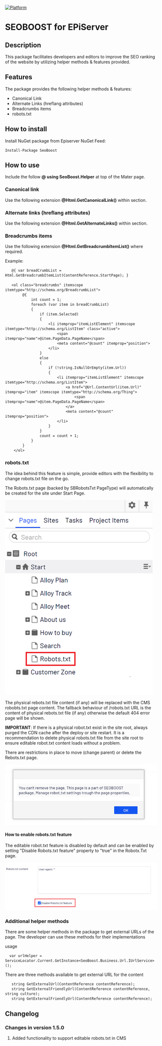 [![Platform](https://img.shields.io/badge/Episerver-%2011.0.+-orange.svg?style=flat)](http://world.episerver.com/cms/)

# SEOBOOST for EPiServer

## Description
This package facilitates developers and editors to improve the SEO ranking of the website by utilizing helper methods & features provided.

## Features
The package provides the following helper methods & features:
* Canonical Link 
* Alternate Links (hreflang attributes)
* Breadcrumbs items
* robots.txt

## How to install
Install NuGet package from Episerver NuGet Feed:

    Install-Package SeoBoost

## How to use

Include the follow **@ using SeoBoost.Helper** at top of the Mater page.
     
### Canonical link
Use the following extension **@Html.GetCanonicalLink()** within **<head></head>** section.
     
### Alternate links (hreflang attributes)
Use the following extension **@Html.GetAlternateLinks()** within **<head></head>** section.

### Breadcrumbs items
Use the following extension **@Html.GetBreadcrumbItemList()** where required.

Example:
                    
       @{ var breadCrumbList = Html.GetBreadcrumbItemList(ContentReference.StartPage); }

       <ol class="breadcrumbs" itemscope itemtype="http://schema.org/BreadcrumbList">
            @{
                int count = 1;
                foreach (var item in breadCrumbList)
                {
                    if (item.Selected)
                    {
                        <li itemprop="itemListElement" itemscope itemtype="http://schema.org/ListItem" class="active">
                            <span itemprop="name">@item.PageData.PageName</span>
                            <meta content="@count" itemprop="position">
                        </li>
                    }
                    else
                    {
                        if (!string.IsNullOrEmpty(item.Url))
                        {
                            <li itemprop="itemListElement" itemscope itemtype="http://schema.org/ListItem">
                                <a href="@Url.ContentUrl(item.Url)" itemprop="item" itemscope itemtype="http://schema.org/Thing">
                                    <span itemprop="name">@item.PageData.PageName</span>
                                </a>
                                <meta content="@count" itemprop="position">
                            </li>
                        }
                    }
                    count = count + 1;
                }
            }
        </ol> 
       
### robots.txt

The idea behind this feature is simple, provide editors with the flexibility to change robots.txt file on the go. 

The Robots.txt page (backed by SBRobotsTxt PageType) will automatically be created for the site under Start Page. 

![robots.txt PageType](assets/docsimages/image001.png)

The physical rebots.txt file content (if any) will be replaced with the CMS robobts.txt page content. The fallback behaviour of /robots.txt URL is the content of physical rebots.txt file (if any) otherwise the default 404 error page will be shown.

**IMPORTANT**: If there is a physical robot.txt exist in the site root, always purged the CDN cache after the deploy or site restart. It is a recommendation to delete physical robots.txt file from the site root to ensure editable robot.txt content loads without a problem.


There are restrictions in place to move (change parent) or delete the Rebots.txt page. 

![robots.txt restrictions](assets/docsimages/image003.png)

#### How to enable robots.txt feature
The editable robot.txt feature is disabled by default and can be enabled by setting "Disable Robots.txt feature" property to "true" in the Robotx.Txt page. 

![Robots.txt Page properties](assets/docsimages/image002.png)

### Additional helper methods

There are some helper methods in the package to get external URLs of the page. The developer can use these methods for their implementations 

usage 

      var urlHelper = ServiceLocator.Current.GetInstance<SeoBoost.Business.Url.IUrlService>();


There are three methods available to get external URL for the content 

       string GetExternalUrl(ContentReference contentReference);
       string GetExternalFriendlyUrl(ContentReference contentReference, string culture);
       string GetExternalFriendlyUrl(ContentReference contentReference);

## Changelog
### Changes in version 1.5.0
1. Added functionality to support editable robots.txt in CMS 

